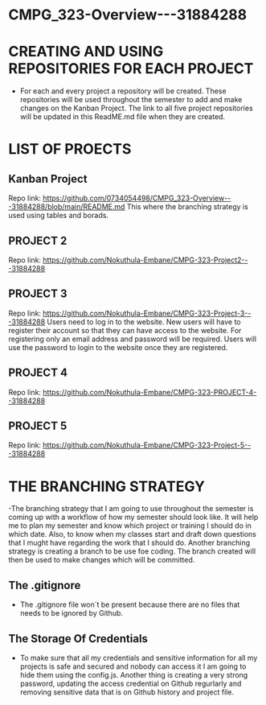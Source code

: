# CMPG_323-Overview---31884288

# CREATING AND USING REPOSITORIES FOR EACH PROJECT
- For each and every project a repository will be created. These repositories will be used throughout the semester to add and make changes on the Kanban Project. The link to all five project repositories will be updated in this ReadME.md file when they are created.

# LIST OF PROECTS
## Kanban Project 
Repo link: https://github.com/0734054498/CMPG_323-Overview---31884288/blob/main/README.md
This where the branching strategy is used using tables and borads.
## PROJECT 2 
Repo link: https://github.com/Nokuthula-Embane/CMPG-323-Project2---31884288 
## PROJECT 3 
Repo link: https://github.com/Nokuthula-Embane/CMPG-323-Project-3---31884288
Users need to log in to the website. New users will have to register their account so that they can have access to the website. For registering only an email address and password will be required. Users will use the password to login to the website once they are registered.
## PROJECT 4 
Repo link: https://github.com/Nokuthula-Embane/CMPG-323-PROJECT-4--31884288
## PROJECT 5 
Repo link: https://github.com/Nokuthula-Embane/CMPG-323-Project-5---31884288

# THE BRANCHING STRATEGY
-The branching strategy that I am going to use throughout the semester is coming up with a workflow of how my semester should look like. It will help me to plan my semester and know which project or training I should do in which date. Also, to know when my classes start and draft down questions that I mught have regarding the work that I should do. Another branching strategy is creating a branch to be use foe coding. The branch created will then be used to make changes which will be committed.

## The .gitignore
- The .gitignore file won`t be present because there are no files that needs to be ignored by Github.

## The Storage Of Credentials
- To make sure that all my credentials and sensitive information for all my projects is safe and secured and nobody can access it I am going to hide them using the config.js. Another thing is creating a very strong password, updating the access credential on Github regurlarly and removing sensitive data that is on Github history and project file.



